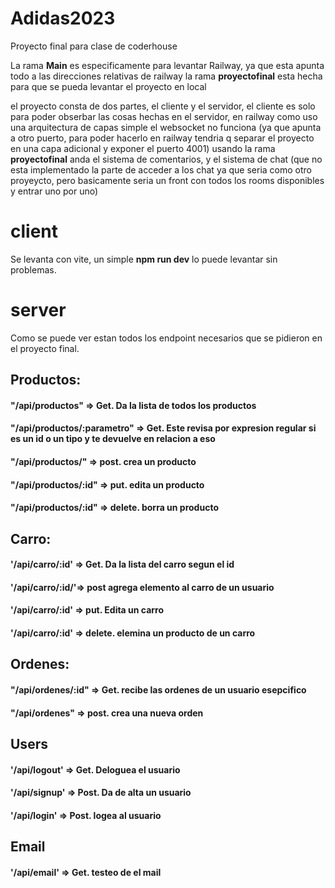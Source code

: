 # Adidas2023
Proyecto final para clase de coderhouse

La rama **Main** es especificamente para levantar Railway, ya que esta apunta todo a las direcciones relativas de railway la rama **proyectofinal** esta hecha para que se pueda levantar el proyecto en local

el proyecto consta de dos partes, el cliente y el servidor, el cliente es solo para poder obserbar las cosas hechas en el servidor, en railway como uso una arquitectura de capas simple el websocket no funciona (ya que apunta a otro puerto, para poder hacerlo en railway tendria q separar el proyecto en una capa adicional y exponer el puerto 4001)
usando la rama **proyectofinal** anda el sistema de comentarios, y el sistema de chat (que no esta implementado la parte de acceder a los chat ya que seria como otro proyeycto, pero basicamente seria un front con todos los rooms disponibles y entrar uno por uno)
# client
Se levanta con vite, un simple **npm run dev** lo puede levantar sin problemas.
# server

Como se puede ver estan todos los endpoint necesarios que se pidieron en el proyecto final. 
## Productos:
#### "/api/productos" => Get. Da la lista de todos los productos 
#### "/api/productos/:parametro" => Get. Este revisa por expresion regular si es un **id** o un **tipo** y te devuelve en relacion a eso 
#### "/api/productos/" => post. crea un producto 
#### "/api/productos/:id" => put. edita un producto 
#### "/api/productos/:id" => delete. borra un producto 

## Carro: 
#### '/api/carro/:id' => Get. Da la lista del carro segun el id
#### '/api/carro/:id/'=> post agrega elemento al carro de un usuario
#### '/api/carro/:id' => put. Edita un carro
#### '/api/carro/:id' => delete. elemina un producto de un carro

## Ordenes: 
#### "/api/ordenes/:id" => Get. recibe las ordenes de un usuario esepcifico
#### "/api/ordenes" => post. crea una nueva orden

## Users
#### '/api/logout' => Get.  Deloguea el usuario
#### '/api/signup' => Post. Da de alta un usuario
#### '/api/login' => Post. logea al usuario
## Email
#### '/api/email' => Get. testeo de el mail
